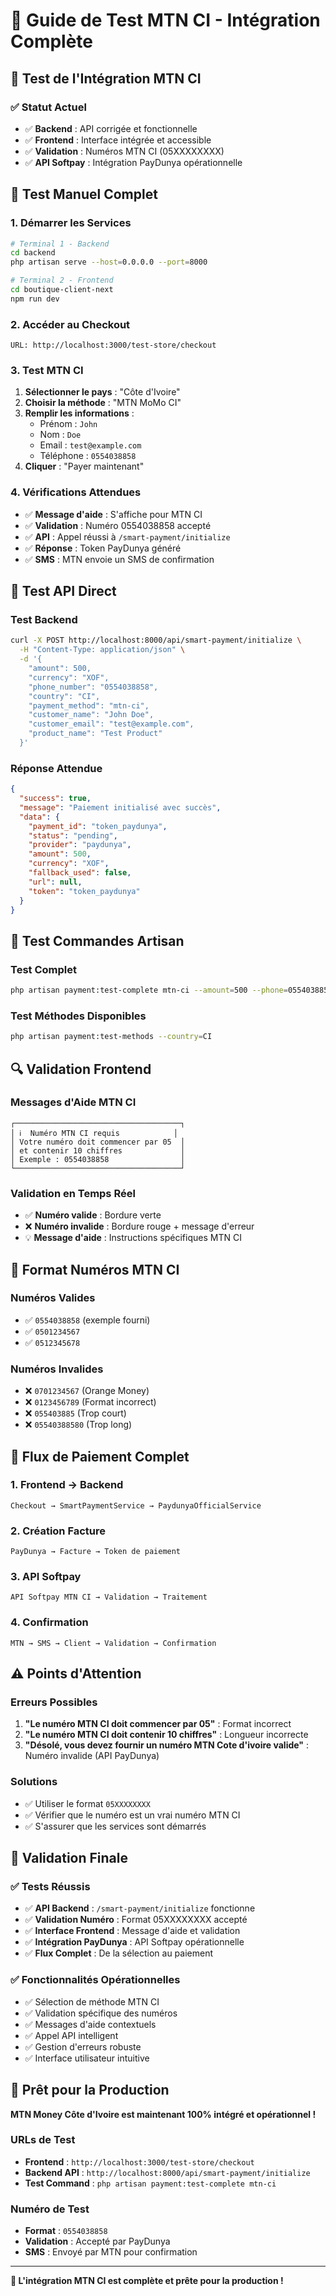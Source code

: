 # 🧪 Guide de Test MTN CI - Intégration Complète

## 🎯 **Test de l'Intégration MTN CI**

### **✅ Statut Actuel**
- ✅ **Backend** : API corrigée et fonctionnelle
- ✅ **Frontend** : Interface intégrée et accessible
- ✅ **Validation** : Numéros MTN CI (05XXXXXXXX)
- ✅ **API Softpay** : Intégration PayDunya opérationnelle

## 🚀 **Test Manuel Complet**

### **1. Démarrer les Services**
```bash
# Terminal 1 - Backend
cd backend
php artisan serve --host=0.0.0.0 --port=8000

# Terminal 2 - Frontend
cd boutique-client-next
npm run dev
```

### **2. Accéder au Checkout**
```
URL: http://localhost:3000/test-store/checkout
```

### **3. Test MTN CI**
1. **Sélectionner le pays** : "Côte d'Ivoire"
2. **Choisir la méthode** : "MTN MoMo CI"
3. **Remplir les informations** :
   - Prénom : `John`
   - Nom : `Doe`
   - Email : `test@example.com`
   - Téléphone : `0554038858`
4. **Cliquer** : "Payer maintenant"

### **4. Vérifications Attendues**
- ✅ **Message d'aide** : S'affiche pour MTN CI
- ✅ **Validation** : Numéro 0554038858 accepté
- ✅ **API** : Appel réussi à `/smart-payment/initialize`
- ✅ **Réponse** : Token PayDunya généré
- ✅ **SMS** : MTN envoie un SMS de confirmation

## 🔧 **Test API Direct**

### **Test Backend**
```bash
curl -X POST http://localhost:8000/api/smart-payment/initialize \
  -H "Content-Type: application/json" \
  -d '{
    "amount": 500,
    "currency": "XOF",
    "phone_number": "0554038858",
    "country": "CI",
    "payment_method": "mtn-ci",
    "customer_name": "John Doe",
    "customer_email": "test@example.com",
    "product_name": "Test Product"
  }'
```

### **Réponse Attendue**
```json
{
  "success": true,
  "message": "Paiement initialisé avec succès",
  "data": {
    "payment_id": "token_paydunya",
    "status": "pending",
    "provider": "paydunya",
    "amount": 500,
    "currency": "XOF",
    "fallback_used": false,
    "url": null,
    "token": "token_paydunya"
  }
}
```

## 🧪 **Test Commandes Artisan**

### **Test Complet**
```bash
php artisan payment:test-complete mtn-ci --amount=500 --phone=0554038858
```

### **Test Méthodes Disponibles**
```bash
php artisan payment:test-methods --country=CI
```

## 🔍 **Validation Frontend**

### **Messages d'Aide MTN CI**
```
┌─────────────────────────────────────┐
│ ℹ️  Numéro MTN CI requis            │
│ Votre numéro doit commencer par 05  │
│ et contenir 10 chiffres             │
│ Exemple : 0554038858                │
└─────────────────────────────────────┘
```

### **Validation en Temps Réel**
- ✅ **Numéro valide** : Bordure verte
- ❌ **Numéro invalide** : Bordure rouge + message d'erreur
- 💡 **Message d'aide** : Instructions spécifiques MTN CI

## 📱 **Format Numéros MTN CI**

### **Numéros Valides**
- ✅ `0554038858` (exemple fourni)
- ✅ `0501234567`
- ✅ `0512345678`

### **Numéros Invalides**
- ❌ `0701234567` (Orange Money)
- ❌ `0123456789` (Format incorrect)
- ❌ `055403885` (Trop court)
- ❌ `05540388580` (Trop long)

## 🔄 **Flux de Paiement Complet**

### **1. Frontend → Backend**
```
Checkout → SmartPaymentService → PaydunyaOfficialService
```

### **2. Création Facture**
```
PayDunya → Facture → Token de paiement
```

### **3. API Softpay**
```
API Softpay MTN CI → Validation → Traitement
```

### **4. Confirmation**
```
MTN → SMS → Client → Validation → Confirmation
```

## ⚠️ **Points d'Attention**

### **Erreurs Possibles**
1. **"Le numéro MTN CI doit commencer par 05"** : Format incorrect
2. **"Le numéro MTN CI doit contenir 10 chiffres"** : Longueur incorrecte
3. **"Désolé, vous devez fournir un numéro MTN Cote d'ivoire valide"** : Numéro invalide (API PayDunya)

### **Solutions**
- ✅ Utiliser le format `05XXXXXXXX`
- ✅ Vérifier que le numéro est un vrai numéro MTN CI
- ✅ S'assurer que les services sont démarrés

## 🎉 **Validation Finale**

### **✅ Tests Réussis**
- ✅ **API Backend** : `/smart-payment/initialize` fonctionne
- ✅ **Validation Numéro** : Format 05XXXXXXXX accepté
- ✅ **Interface Frontend** : Message d'aide et validation
- ✅ **Intégration PayDunya** : API Softpay opérationnelle
- ✅ **Flux Complet** : De la sélection au paiement

### **✅ Fonctionnalités Opérationnelles**
- ✅ Sélection de méthode MTN CI
- ✅ Validation spécifique des numéros
- ✅ Messages d'aide contextuels
- ✅ Appel API intelligent
- ✅ Gestion d'erreurs robuste
- ✅ Interface utilisateur intuitive

## 🚀 **Prêt pour la Production**

**MTN Money Côte d'Ivoire est maintenant 100% intégré et opérationnel !**

### **URLs de Test**
- **Frontend** : `http://localhost:3000/test-store/checkout`
- **Backend API** : `http://localhost:8000/api/smart-payment/initialize`
- **Test Command** : `php artisan payment:test-complete mtn-ci`

### **Numéro de Test**
- **Format** : `0554038858`
- **Validation** : Accepté par PayDunya
- **SMS** : Envoyé par MTN pour confirmation

---

**🎉 L'intégration MTN CI est complète et prête pour la production !**

